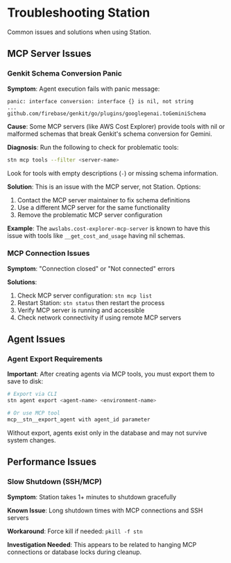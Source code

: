 # Troubleshooting Station

Common issues and solutions when using Station.

## MCP Server Issues

### Genkit Schema Conversion Panic

**Symptom**: Agent execution fails with panic message:
```
panic: interface conversion: interface {} is nil, not string
...
github.com/firebase/genkit/go/plugins/googlegenai.toGeminiSchema
```

**Cause**: Some MCP servers (like AWS Cost Explorer) provide tools with nil or malformed schemas that break Genkit's schema conversion for Gemini.

**Diagnosis**: Run the following to check for problematic tools:
```bash
stn mcp tools --filter <server-name>
```

Look for tools with empty descriptions (`-`) or missing schema information.

**Solution**: This is an issue with the MCP server, not Station. Options:
1. Contact the MCP server maintainer to fix schema definitions
2. Use a different MCP server for the same functionality
3. Remove the problematic MCP server configuration

**Example**: The `awslabs.cost-explorer-mcp-server` is known to have this issue with tools like `__get_cost_and_usage` having nil schemas.

### MCP Connection Issues

**Symptom**: "Connection closed" or "Not connected" errors

**Solutions**:
1. Check MCP server configuration: `stn mcp list`
2. Restart Station: `stn status` then restart the process
3. Verify MCP server is running and accessible
4. Check network connectivity if using remote MCP servers

## Agent Issues

### Agent Export Requirements

**Important**: After creating agents via MCP tools, you must export them to save to disk:

```bash
# Export via CLI
stn agent export <agent-name> <environment-name>

# Or use MCP tool
mcp__stn__export_agent with agent_id parameter
```

Without export, agents exist only in the database and may not survive system changes.

## Performance Issues

### Slow Shutdown (SSH/MCP)

**Symptom**: Station takes 1+ minutes to shutdown gracefully

**Known Issue**: Long shutdown times with MCP connections and SSH servers

**Workaround**: Force kill if needed: `pkill -f stn`

**Investigation Needed**: This appears to be related to hanging MCP connections or database locks during cleanup.